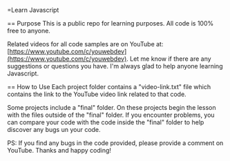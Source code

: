 =Learn Javascript

== Purpose
This is a public repo for learning purposes. All code is 100% free to anyone.

Related videos for all code samples are on YouTube at: [https://www.youtube.com/c/youwebdev](https://www.youtube.com/c/youwebdev). Let me know if there are any suggestions or questions you have. I'm always glad to help anyone learning Javascript.

== How to Use
Each project folder contains a "video-link.txt" file which contains the link to the YouTube video link related to that code.

Some projects include a "final" folder. On these projects begin the lesson with the files outside of the "final" folder. If you encounter problems, you can compare your code with the code inside the "final" folder to help discover any bugs un your code.

PS: If you find any bugs in the code provided, please provide a comment on YouTube. Thanks and happy coding!

